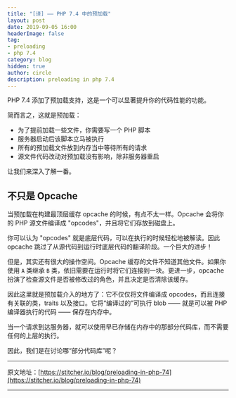 ```yaml
---
title: "[译] —— PHP 7.4 中的预加载"
layout: post
date: 2019-09-05 16:00
headerImage: false
tag:
- preloading
- php 7.4
category: blog
hidden: true
author: circle
description: preloading in php 7.4
---
```


PHP 7.4 添加了预加载支持，这是一个可以显著提升你的代码性能的功能。

简而言之，这就是预加载：

* 为了提前加载一些文件，你需要写一个 PHP 脚本
* 服务器启动后该脚本立马被执行
* 所有的预加载文件放到内存当中等待所有的请求
* 源文件代码改动对预加载没有影响，除非服务器重启

让我们来深入了解一番。

## 不只是 Opcache

当预加载在构建最顶层缓存 opcache 的时候，有点不太一样。Opcache 会将你的 PHP 源文件编译成 "opcodes"，并且将它们存放到磁盘上。

你可以认为 "opcodes" 就是底层代码，可以在执行的时候轻松地被解读。因此 opcache 跳过了从源代码到运行时底层代码的翻译阶段。一个巨大的进步！

但是，其实还有很大的操作空间。Opcache 缓存的文件不知道其他文件。如果你使用 `A` 类继承 `B` 类，依旧需要在运行时将它们连接到一块。更进一步，opcache 扮演了检查源文件是否被修改过的角色，并且决定是否清除该缓存。

因此这里就是预加载介入的地方了：它不仅仅将文件编译成 opcodes，而且连接有关联的类，traits 以及接口。它将“编译过的”可执行 blob —— 就是可以被 PHP 编译器执行的代码 —— 保存在内存中。

当一个请求到达服务器，就可以使用早已存储在内存中的那部分代码库，而不需要任何的上层的执行。

因此，我们是在讨论哪“部分代码库”呢？

---

原文地址：[https://stitcher.io/blog/preloading-in-php-74](https://stitcher.io/blog/preloading-in-php-74)

---
